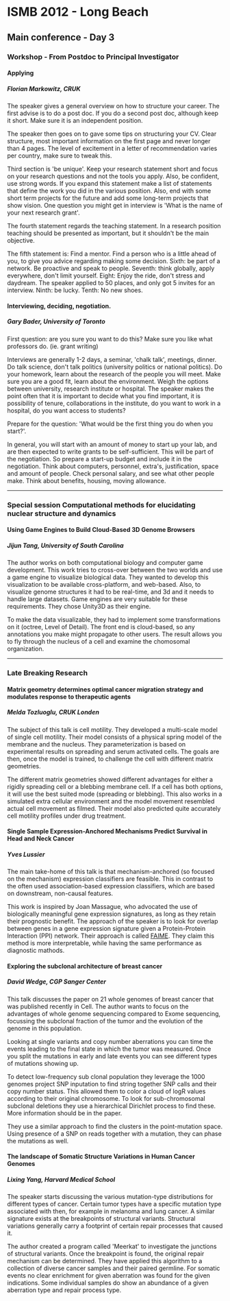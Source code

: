 <link href="style.css" rel="stylesheet"></link>

# ISMB 2012 - Long Beach
## Main conference - Day 3

### Workshop - From Postdoc to Principal Investigator
#### Applying
##### Florian Markowitz, CRUK

The speaker gives a general overview on how to structure your career. The first advise is to do a post doc. If you do a second post doc, although keep it short. Make sure it is an independent position.

The speaker then goes on to gave some tips on structuring your CV. Clear structure, most important information on the first page and never longer than 4 pages. The level of excitement in a letter of recommendation varies per country, make sure to tweak this.

Third section is 'be unique'. Keep your research statement short and focus on your research questions and not the tools you apply. Also, be confident, use strong words. If you expand this statement make a list of statements that define the work you did in the various position. Also, end with some short term projects for the future and add some long-term projects that show vision. One question you might get in interview is 'What is the name of your next research grant'.

The fourth statement regards the teaching statement. In a research position teaching should be presented as important, but it shouldn't be the main objective.

The fifth statement is: Find a mentor. Find a person who is a little ahead of you, to give you advice regarding making some decision. Sixth: be part of a network. Be proactive and speak to people. Seventh: think globally, apply everywhere, don't limit yourself. Eight: Enjoy the ride, don't stress and daydream. The speaker applied to 50 places, and only got 5 invites for an interview. Ninth: be lucky. Tenth: No new shoes.

#### Interviewing, deciding, negotiation. 
##### Gary Bader, University of Toronto

First question: are you sure you want to do this? Make sure you like what professors do. (ie. grant writing)

Interviews are generally 1-2 days, a seminar, 'chalk talk', meetings, dinner. Do talk science, don't talk politics (university politics or national politics). Do your homework, learn about the research of the people you will meet. Make sure you are a good fit, learn about the environment. Weigh the options between university, research institute or hospital. The speaker makes the point often that it is important to decide what you find important, it is possibility of tenure, collaborations in the institute, do you want to work in a hospital, do you want access to students?

Prepare for the question: 'What would be the first thing you do when you start?'. 

In general, you will start with an amount of money to start up your lab, and are then expected to write grants to be self-sufficient. This will be part of the negotiation. So prepare a start-up budget and include it in the negotiation. Think about computers, personnel, extra's, justification, space and amount of people. Check personal salary, and see what other people make. Think about benefits, housing, moving allowance. 

****

### Special session Computational methods for elucidating nuclear structure and dynamics
#### Using Game Engines to Build Cloud-Based 3D Genome Browsers
##### Jijun Tang, University of South Carolina

The author works on both computational biology and computer game development. This work tries to cross-over between the two worlds and use a game engine to visualize biological data. They wanted to develop this visualization to be available cross-platform, and web-based. Also, to visualize genome structures it had to be real-time, and 3d and it needs to handle large datasets. Game engines are very suitable for these requirements. They chose Unity3D as their engine.

To make the data visualizable, they had to implement some transformations on it (octree, Level of Detail). The front end is cloud-based, so any annotations you make might propagate to other users. The result allows you to fly through the nucleus of a cell and examine the chomosomal organization. 

****

### Late Breaking Research
#### Matrix geometry determines optimal cancer migration strategy and modulates response to therapeutic agents 
##### Melda Tozluoglu, CRUK Londen

The subject of this talk is cell motility. They developed a multi-scale model of single cell motility. Their model consists of a physical spring model of the membrane and the nucleus. They parameterization is based on experimental results on spreading and serum activated cells. The goals are then, once the model is trained, to challenge the cell with different matrix geometries.

The different matrix geometries showed different advantages for either a rigidly spreading cell or a blebbing membrane cell. If a cell has both options, it will use the best suited mode (spreading or blebbing). This also works in a simulated extra cellular environment and the model movement resembled actual cell movement as filmed. Their model also predicted quite accurately cell motility profiles under drug treatment.

#### Single Sample Expression-Anchored Mechanisms Predict Survival in Head and Neck Cancer
##### Yves Lussier

The main take-home of this talk is that mechanism-anchored (so focused on the mechanism) expression classifiers are feasible. This in contrast to the often used association-based expression classifiers, which are based on downstream, non-causal features.

This work is inspired by Joan Massague, who advocated the use of biologically meaningful gene expression signatures, as long as they retain their prognostic benefit. The approach of the speaker is to look for overlap between genes in a gene expression signature given a Protein-Protein Interaction (PPI) network. Their approach is called [FAIME](http://www.ncbi.nlm.nih.gov/pubmed/22291585). They claim this method is more interpretable, while having the same performance as diagnostic mathods.

#### Exploring the subclonal architecture of breast cancer
##### David Wedge, CGP Sanger Center

This talk discusses the paper on 21 whole genomes of breast cancer that was published recently in Cell. The author wants to focus on the advantages of whole genome sequencing compared to Exome sequencing, focussing the subclonal fraction of the tumor and the evolution of the genome in this population. 

Looking at single variants and copy number aberrations you can time the events leading to the final state in which the tumor was measured. Once you split the mutations in early and late events you can see different types of mutations showing up. 

To detect low-frequency sub clonal population they leverage the 1000 genomes project SNP inputation to find string together SNP calls and their copy number status. This allowed them to color a cloud of logR values according to their original chromosome. To look for sub-chromosomal subclonal deletions they use a hierarchical Dirichlet process to find these. More information should be in the paper.

They use a similar approach to find the clusters in the point-mutation space. Using presence of a SNP on reads together with a mutation, they can phase the mutations as well. 

#### The landscape of Somatic Structure Variations in Human Cancer Genomes
##### Lixing Yang, Harvard Medical School

The speaker starts discussing the various mutation-type distributions for different types of cancer. Certain tumor types have a specific mutation type associated with then, for example in melanoma and lung cancer. A similar signature exists at the breakpoints of structural variants. Structural variations generally carry a footprint of certain repair processes that caused it. 

The author created a program called 'Meerkat' to investigate the junctions of structural variants. Once the breakpoint is found, the original repair mechanism can be determined. They have applied this algorithm to a collection of diverse cancer samples and their paired germline. For somatic events no clear enrichment for given aberration was found for the given indications. Some individual samples do show an abundance of a given aberration type and repair process type.
